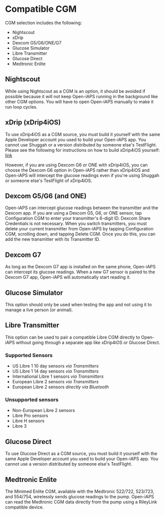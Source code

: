 # Compatible CGM

CGM selection includes the following:
* Nightscout
* xDrip
* Dexcom G5/G6/ONE/G7
* Glucose Simulator
* Libre Transmitter
* Glucose Direct
* Medtronic Enlite

## Nightscout
While using Nightscout as a CGM is an option, it should be avoided if possible because it will not keep Open-iAPS running in the background like other CGM options. You will have to open Open-iAPS manually to make it run loop cycles.

## xDrip (xDrip4iOS)
To use xDrip4iOS as a CGM source, you must build it yourself with the same Apple Developer account you used to build your Open-iAPS app. You cannot use Shuggah or a version distributed by someone else's TestFlight. Please see the following for instructions on how to build xDrip4iOS yourself: [link](../../../operate/build.html#xdrip4ios-or-glucose-direct-as-cgm-source)

However, if you are using Dexcom G6 or ONE with xDrip4iOS, you can choose the Dexcom G6 option in Open-iAPS rather than xDrip4iOS and Open-iAPS will intercept the glucose readings even if you're using Shuggah or someone else's TestFlight of xDrip4iOS.

## Dexcom G5/G6 (and ONE)
Open-iAPS can intercept glucose readings between the transmitter and the Dexcom app. If you are using a Dexcom G5, G6, or ONE sensor, tap Configuration CGM to enter your transmitter's 6-digit ID. Dexcom Share Credentials is not necessary. When you switch transmitters, you must delete your current transmitter from Open-iAPS by tapping Configuration CGM, scrolling down, and tapping Delete CGM. Once you do this, you can add the new transmitter with its Transmitter ID.

## Dexcom G7
As long as the Dexcom G7 app is installed on the same phone, Open-iAPS can intercept its glucose readings. When a new G7 sensor is paired to the Dexcom G7 app, Open-iAPS will automatically start reading it.

## Glucose Simulator
This option should only be used when testing the app and not using it to manage a live person (or animal).

## Libre Transmitter
This option can be used to pair a compatible Libre CGM directly to Open-iAPS without going through a separate app like xDrip4iOS or Glucose Direct.

### Supported Sensors
* US Libre 1 10 day sensors *via Transmitters*
* US Libre 1 14 day sensors *via Transmitters*
* International Libre 1 sensors *via Transmitters*
* European Libre 2 sensors *via Transmitters*
* European Libre 2 sensors *directly via Bluetooth*

### Unsupported sensors
* Non-European Libre 2 sensors
* Libre Pro sensors
* Libre H sensors
* Libre 3
  
## Glucose Direct
To use Glucose Direct as a CGM source, you must build it yourself with the same Apple Developer account you used to build your Open-iAPS app. You cannot use a version distributed by someone else's TestFlight.

## Medtronic Enlite
The Minimed Enlite CGM, available with the Medtronic 522/722, 523/723, and 554/754, wirelessly sends glucose readings to the pump. Open-iAPS can read the Medtronic CGM data directly from the pump using a RileyLink compatible device.

